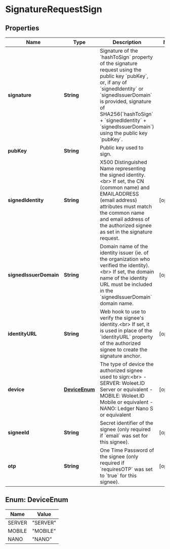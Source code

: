
# SignatureRequestSign

## Properties
Name | Type | Description | Notes
------------ | ------------- | ------------- | -------------
**signature** | **String** | Signature of the &#x60;hashToSign&#x60; property of the signature request using the public key &#x60;pubKey&#x60;, or, if any of &#x60;signedIdentity&#x60; or &#x60;signedIssuerDomain&#x60; is provided, signature of SHA256(&#x60;hashToSign&#x60; + &#x60;signedIdentity&#x60; + &#x60;signedIssuerDomain&#x60;) using the public key &#x60;pubKey&#x60;.  | 
**pubKey** | **String** | Public key used to sign.  | 
**signedIdentity** | **String** | X500 Distinguished Name representing the signed identity.&lt;br&gt; If set, the CN (common name) and EMAILADDRESS (email address) attributes must match the common name and email address of the authorized signee as set in the signature request.  |  [optional]
**signedIssuerDomain** | **String** | Domain name of the identity issuer (ie. of the organization who verified the identity).&lt;br&gt; If set, the domain name of the identity URL must be included in the &#x60;signedIssuerDomain&#x60; domain name.  |  [optional]
**identityURL** | **String** | Web hook to use to verify the signee&#39;s identity.&lt;br&gt; If set, it is used in place of the &#x60;identityURL&#x60; property of the authorized signee to create the signature anchor.  |  [optional]
**device** | [**DeviceEnum**](#DeviceEnum) | The type of device the authorized signee used to sign:&lt;br&gt; - SERVER: Woleet.ID Server or equivalent - MOBILE: Woleet.ID Mobile or equivalent - NANO: Ledger Nano S or equivalent  |  [optional]
**signeeId** | **String** | Secret identifier of the signee (only required if &#x60;email&#x60; was set for this signee).  |  [optional]
**otp** | **String** | One Time Password of the signee (only required if &#x60;requiresOTP&#x60; was set to &#x60;true&#x60; for thìs signee).  |  [optional]


<a name="DeviceEnum"></a>
## Enum: DeviceEnum
Name | Value
---- | -----
SERVER | &quot;SERVER&quot;
MOBILE | &quot;MOBILE&quot;
NANO | &quot;NANO&quot;




